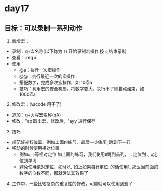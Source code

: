 # day17

## 目标：可以录制一系列动作

1. 新增宏：

- 录制：q+宏名称(以下称为 a) 开始录制宏操作 按 `q` 结束录制
- 查看：:reg a
- 使用：
  - @a：执行一次宏操作
  - @@：执行最近一次的宏操作
  - 搭配数字，完成多次宏操作，如 10@a
  - 技巧：利用宏的安全机制，将数字变大，执行不了则自动结束，如 1000@a

2. 修改宏：(vscode 用不了)

- 追加：q+大写宏名称(qA)
- 修改："ap 取出宏，修改后，"ayy 进行保存

3. 技巧

- 规范好光标位置，例如上面的练习，最后一步使用`j`跳到下一行
- 移动的时候使用相对位置
  - 例如`w`, `e`等相对定位 如上面的练习，我们使用`0`跳到首列，`f.`定位到`.`, `w`定位到单词
  - 避免使用绝对定位，如`hjkl`, 如上如果每行定位`.`的话使用`l`, 那么当前面的数字的位数不同，那就没法其效果了

4.  工作中，一些比较复杂的重复性的修改，可能就可以使用到宏了
